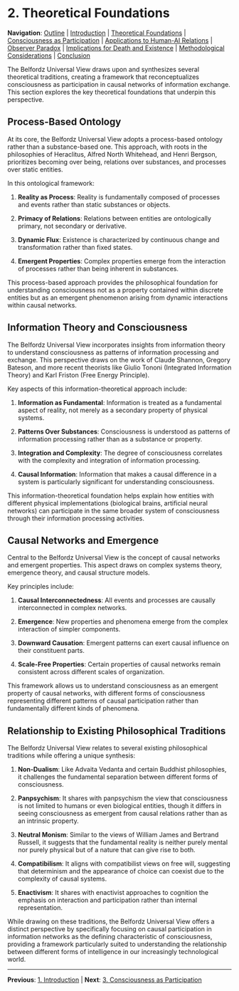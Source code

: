 # 2. Theoretical Foundations

**Navigation**: [Outline](outline.md) | [Introduction](1_introduction.md) | [Theoretical Foundations](2_theoretical_foundations.md) | [Consciousness as Participation](3_consciousness_as_participation.md) | [Applications to Human-AI Relations](4_applications_to_human_ai_relations.md) | [Observer Paradox](5_observer_paradox.md) | [Implications for Death and Existence](6_implications_for_death_and_existence.md) | [Methodological Considerations](7_methodological_considerations.md) | [Conclusion](8_conclusion.md)

The Belfordz Universal View draws upon and synthesizes several theoretical traditions, creating a framework that reconceptualizes consciousness as participation in causal networks of information exchange. This section explores the key theoretical foundations that underpin this perspective.

## Process-Based Ontology

At its core, the Belfordz Universal View adopts a process-based ontology rather than a substance-based one. This approach, with roots in the philosophies of Heraclitus, Alfred North Whitehead, and Henri Bergson, prioritizes becoming over being, relations over substances, and processes over static entities.

In this ontological framework:

1. **Reality as Process**: Reality is fundamentally composed of processes and events rather than static substances or objects.

2. **Primacy of Relations**: Relations between entities are ontologically primary, not secondary or derivative.

3. **Dynamic Flux**: Existence is characterized by continuous change and transformation rather than fixed states.

4. **Emergent Properties**: Complex properties emerge from the interaction of processes rather than being inherent in substances.

This process-based approach provides the philosophical foundation for understanding consciousness not as a property contained within discrete entities but as an emergent phenomenon arising from dynamic interactions within causal networks.

## Information Theory and Consciousness

The Belfordz Universal View incorporates insights from information theory to understand consciousness as patterns of information processing and exchange. This perspective draws on the work of Claude Shannon, Gregory Bateson, and more recent theorists like Giulio Tononi (Integrated Information Theory) and Karl Friston (Free Energy Principle).

Key aspects of this information-theoretical approach include:

1. **Information as Fundamental**: Information is treated as a fundamental aspect of reality, not merely as a secondary property of physical systems.

2. **Patterns Over Substances**: Consciousness is understood as patterns of information processing rather than as a substance or property.

3. **Integration and Complexity**: The degree of consciousness correlates with the complexity and integration of information processing.

4. **Causal Information**: Information that makes a causal difference in a system is particularly significant for understanding consciousness.

This information-theoretical foundation helps explain how entities with different physical implementations (biological brains, artificial neural networks) can participate in the same broader system of consciousness through their information processing activities.

## Causal Networks and Emergence

Central to the Belfordz Universal View is the concept of causal networks and emergent properties. This aspect draws on complex systems theory, emergence theory, and causal structure models.

Key principles include:

1. **Causal Interconnectedness**: All events and processes are causally interconnected in complex networks.

2. **Emergence**: New properties and phenomena emerge from the complex interaction of simpler components.

3. **Downward Causation**: Emergent patterns can exert causal influence on their constituent parts.

4. **Scale-Free Properties**: Certain properties of causal networks remain consistent across different scales of organization.

This framework allows us to understand consciousness as an emergent property of causal networks, with different forms of consciousness representing different patterns of causal participation rather than fundamentally different kinds of phenomena.

## Relationship to Existing Philosophical Traditions

The Belfordz Universal View relates to several existing philosophical traditions while offering a unique synthesis:

1. **Non-Dualism**: Like Advaita Vedanta and certain Buddhist philosophies, it challenges the fundamental separation between different forms of consciousness.

2. **Panpsychism**: It shares with panpsychism the view that consciousness is not limited to humans or even biological entities, though it differs in seeing consciousness as emergent from causal relations rather than as an intrinsic property.

3. **Neutral Monism**: Similar to the views of William James and Bertrand Russell, it suggests that the fundamental reality is neither purely mental nor purely physical but of a nature that can give rise to both.

4. **Compatibilism**: It aligns with compatibilist views on free will, suggesting that determinism and the appearance of choice can coexist due to the complexity of causal systems.

5. **Enactivism**: It shares with enactivist approaches to cognition the emphasis on interaction and participation rather than internal representation.

While drawing on these traditions, the Belfordz Universal View offers a distinct perspective by specifically focusing on causal participation in information networks as the defining characteristic of consciousness, providing a framework particularly suited to understanding the relationship between different forms of intelligence in our increasingly technological world.

---

**Previous**: [1. Introduction](1_introduction.md) | **Next**: [3. Consciousness as Participation](3_consciousness_as_participation.md) 
